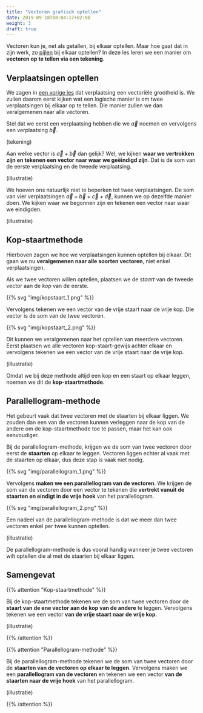```yaml
---
title: "Vectoren grafisch optellen"
date: 2019-09-18T08:04:17+02:00
weight: 3
draft: true
---
```

Vectoren kun je, net als getallen, bij elkaar optellen. Maar hoe gaat dat in zijn werk, zo [pijlen](../intro/#een-vector-is-een-pijl) bij elkaar optellen? In deze les leren we een manier om **vectoren op te tellen via een tekening**.

## Verplaatsingen optellen

We zagen in [een vorige les](../vectoriele_grootheden) dat verplaatsing een vectoriële grootheid is. We zullen daarom eerst kijken wat een logische manier is om twee verplaatsingen bij elkaar op te tellen. Die manier zullen we dan veralgemenen naar alle vectoren.

Stel dat we eerst een verplaatsing hebben die we $\vec{a}$ noemen en vervolgens een verplaatsing $\vec{b}$.

(tekening)

Aan welke vector is $\vec{a} + \vec{b}$ dan gelijk? Wel, we kijken **waar we vertrokken zijn en tekenen een vector naar waar we geëindigd zijn**. Dat is de som van de eerste verplaatsing en de tweede verplaatsing.

(illustratie)

We hoeven ons natuurlijk niet te beperken tot twee verplaatsingen. De som van vier verplaatsingen $\vec{a} + \vec{b} + \vec{c} + \vec{d}$, kunnen we op dezelfde manier doen. We kijken waar we begonnen zijn en tekenen een vector naar waar we eindigden.

(illustratie)

## Kop-staartmethode

Hierboven zagen we hoe we verplaatsingen kunnen optellen bij elkaar. Dit gaan we nu **veralgemenen naar alle soorten vectoren**, niet enkel verplaatsingen.

Als we twee vectoren willen optellen, plaatsen we de *staart* van de tweede vector aan de *kop*
van de eerste.

{{% svg "img/kopstaart_1.png" %}}

Vervolgens tekenen we een vector van de vrije staart naar de vrije kop. Die vector is de som van de twee vectoren.

{{% svg "img/kopstaart_2.png" %}}

Dit kunnen we veralgemenen naar het optellen van meerdere vectoren. Eerst plaatsen we alle vectoren kop-staart-gewijs achter elkaar en vervolgens tekenen we een vector van de vrije staart naar de vrije kop.

(illustratie)

Omdat we bij deze methode altijd een kop en een staart op elkaar leggen, noemen we dit de **kop-staartmethode**.

## Parallellogram-methode

Het gebeurt vaak dat twee vectoren met de staarten bij elkaar liggen. We zouden dan een van de vectoren kunnen verleggen naar de kop van de andere om de kop-staartmethode toe te passen, maar het kan ook eenvoudiger.

Bij de parallellogram-methode, krijgen we de som van twee vectoren door eerst de **staarten** op elkaar te leggen. Vectoren liggen echter al vaak met de staarten op elkaar, dus deze stap is vaak niet nodig.

{{% svg "img/parallellogram_1.png" %}}

Vervolgens **maken we een parallellogram van de vectoren**. We krijgen de
som van de vectoren door een vector te tekenen die **vertrekt vanuit de staarten en eindigt in de vrije
hoek** van het parallellogram.

{{% svg "img/parallellogram_2.png" %}}

Een nadeel van de parallellogram-methode is dat we meer dan twee vectoren enkel per twee kunnen optellen.

(illustratie)

De parallellogram-methode is dus vooral handig wanneer je twee vectoren wilt optellen die al met de staarten bij elkaar liggen.

## Samengevat

{{% attention "Kop-staartmethode" %}}

Bij de kop-staartmethode tekenen we de som van twee vectoren door de **staart van de ene vector aan de kop van de andere** te leggen. Vervolgens tekenen we een vector **van de vrije staart naar de vrije kop**.

(illustratie)

{{% /attention %}}

{{% attention "Parallellogram-methode" %}}

Bij de parallellogram-methode tekenen we de som van twee vectoren door de **staarten van de vectoren op elkaar te leggen**. Vervolgens maken we een **parallellogram van de vectoren** en tekenen we een vector **van de staarten naar de vrije hoek** van het parallellogram.

(illustratie)

{{% /attention %}}
